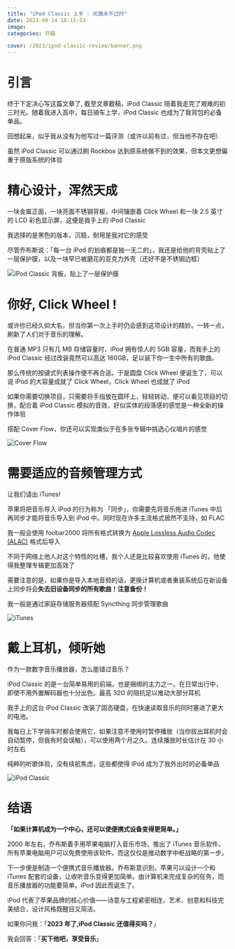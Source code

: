 ```yaml
---
title: "iPod Classic 上手 : 优雅永不过时"
date: 2023-09-14 18:15:53
image:
categories: 开箱

cover: /2023/ipod-classic-review/banner.png
---
```


# 引言

终于下定决心写这篇文章了, 截至文章截稿，iPod Classic 陪着我走完了艰难的初三时光。随着我进入高中，每日骑车上学，iPod Classic 也成为了我背包的必备单品。

回想起来，似乎我从没有为他写过一篇评测（或许以前有过，但当他不存在吧）

虽然 iPod Classic 可以通过刷 Rockbox 达到原系统做不到的效果，但本文更想偏重于原版系统的体验

# 精心设计，浑然天成

一块金属正面，一块亮面不锈钢背板，中间镶嵌着 Click Wheel 和一块 2.5 英寸的 LCD 彩色显示屏，这便是我手上的 iPod Classic

我选择的是黑色的版本，沉稳，耐用是我对它的感受

尽管乔布斯说：「每一台 iPod 的划痕都是独一无二的」，我还是给他的背壳贴上了一层保护膜，以及一块早已被磨花的亚克力外壳（还好不是不锈钢边框）

![iPod Classic 背板，贴上了一层保护膜](IMG_0008.jpg)

# 你好, Click Wheel !

或许你已经久仰大名，但当你第一次上手时仍会感到这项设计的精妙。一转一点，刷新了人们对于音乐的理解。

在普通 MP3 只有几 MB 存储容量时，iPod 拥有惊人的 5GB 容量，而我手上的 iPod Classic 经过改装竟然可以高达 160GB，足以装下你一生中所有的歌曲。

那么传统的按键式列表操作便不再合适。于是圆盘 Click Wheel 便诞生了，可以说 iPod 的大容量成就了 Click Wheel，Click Wheel 也成就了 iPod

如果你需要切换项目，只需要将手指放在圆环上，轻轻转动，便可以看见项目的切换，配合着 iPod Classic 模拟的音效，好似实体的段落感的感觉是一种全新的操作体验

搭配 Cover Flow，你还可以实现类似于在多张专辑中挑选心仪唱片的感觉

![Cover Flow](IMG_0001.jpg)

# 需要适应的音频管理方式

让我们请出 iTunes!

苹果将把音乐导入 iPod 的行为称为 「同步」，你需要先将音乐拖进 iTunes 中后再同步才能将音乐导入到 iPod 中。同时现在许多主流格式居然不支持，如 FLAC

我一般会使用 foobar2000 将所有格式转换为 [Apple Lossless Audio Codec (ALAC)](https://macosforge.github.io/alac/) 格式后导入

不同于网络上他人对这个特性的吐槽，我个人还是比较喜欢使用 iTunes 的，他使得我整理专辑更加高效了

需要注意的是，如果你是导入本地音频的话，更换计算机或者重装系统后在新设备上同步将会**失去旧设备同步的所有歌曲！注意备份！**

我一般是通过家庭存储服务器搭配 Syncthing 同步管理歌曲

![iTunes](IMG_0002.jpg)

# 戴上耳机，倾听她

作为一款数字音乐播放器，怎么能错过音乐？

iPod Classic 的是一台简单易用的前端，也是捆绑的主力之一。在日常出行中，即使不用外置解码器也十分出色。最高 32Ω 的阻抗足以推动大部分耳机

我手上的这台 iPod Classic 改装了固态硬盘，在快速读取音乐的同时塞进了更大的电池。

我每日上下学骑车时都会使用它，如果注意不使用时暂停播放（当你拔出耳机时会自动暂停，但我有时会误触），可以使用两个月之久。连续播放时长估计在 30 小时左右

纯粹的听歌体验，没有续航焦虑，这些都使得 iPod 成为了我外出时的必备单品

![iPod Classic](IMG_0006.jpg)

# 结语

**「如果计算机成为一个中心，还可以使便携式设备变得更简单。」**

2000 年左右，乔布斯着手用苹果电脑打入音乐市场，推出了 iTunes 音乐软件，所有苹果电脑用户可以免费使用该软件，而这仅仅是推动数字中枢战略的第一步。

下一步便是制造一个便携式音乐播放器。乔布斯意识到，苹果可以设计一个和 iTunes 配套的设备，让收听音乐变得更加简单。由计算机来完成复杂的任务，而音乐播放器的功能要简单。iPod 因此而诞生了。

iPod 代表了苹果品牌的核心价值——诗意与工程紧密相连，艺术、创意和科技完美结合，设计风格既醒目又简洁。

如果你问我：「**2023 年了,iPod Classic 还值得买吗？**」

我会回答：「**买下他吧，享受音乐**」
